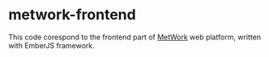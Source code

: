 # metwork-frontend

This code corespond to the frontend part of [MetWork](https://metwork.pharmacie.parisdescartes.fr/) web platform, written with EmberJS framework.
